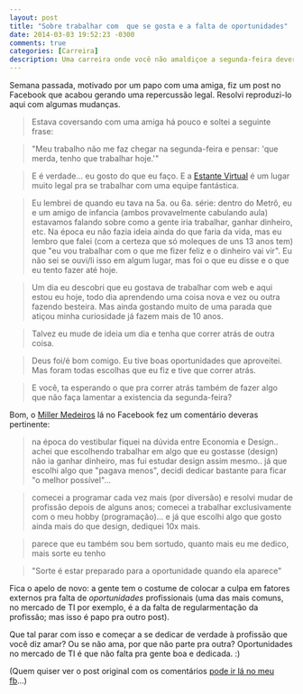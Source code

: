 ```yaml
---
layout: post
title: "Sobre trabalhar com  que se gosta e a falta de oportunidades"
date: 2014-03-03 19:52:23 -0300
comments: true
categories: [Carreira]
description: Uma carreira onde você não amaldiçoe a segunda-feira deveria você procurar.
---
```


Semana passada, motivado por um papo com uma amiga, fiz um post no Facebook que acabou gerando uma repercussão legal. Resolvi reproduzi-lo aqui com algumas mudanças.

<!-- more -->

> Estava coversando com uma amiga há pouco e soltei a seguinte frase:

> "Meu trabalho não me faz chegar na segunda-feira e pensar: 'que merda, tenho que trabalhar hoje.'"

> E é verdade... eu gosto do que eu faço. E a [Estante Virtual](http://www.estantevirtual.com.br/) é um lugar muito legal pra se trabalhar com uma equipe fantástica.

> Eu lembrei de quando eu tava na 5a. ou 6a. série: dentro do Metrô, eu e um amigo de infancia (ambos provavelmente cabulando aula) estavamos falando sobre como a gente iria trabalhar, ganhar dinheiro, etc. Na época eu não fazia ideia ainda do que faria da vida, mas eu lembro que falei (com a certeza que só moleques de uns 13 anos tem) que "eu vou trabalhar com o que me fizer feliz e o dinheiro vai vir". Eu não sei se ouvi/li isso em algum lugar, mas foi o que eu disse e o que eu tento fazer até hoje.

> Um dia eu descobri que eu gostava de trabalhar com web e aqui estou eu hoje, todo dia aprendendo uma coisa nova e vez ou outra fazendo besteira. Mas ainda gostando muito de uma parada que atiçou minha curiosidade já fazem mais de 10 anos.

> Talvez eu mude de ideia um dia e tenha que correr atrás de outra coisa.

> Deus foi/é bom comigo. Eu tive boas oportunidades que aproveitei. Mas foram todas escolhas que eu fiz e tive que correr atrás.

> E você, ta esperando o que pra correr atrás também de fazer algo que não faça lamentar a existencia da segunda-feira?

Bom, o [Miller Medeiros](http://blog.millermedeiros.com/) lá no Facebook fez um comentário deveras pertinente:

> na época do vestibular fiquei na dúvida entre Economia e Design.. achei que escolhendo trabalhar em algo que eu gostasse (design) não ia ganhar dinheiro, mas fui estudar design assim mesmo.. já que escolhi algo que "pagava menos", decidi dedicar bastante para ficar "o melhor possível"...

> comecei a programar cada vez mais (por diversão) e resolvi mudar de profissão depois de alguns anos; comecei a trabalhar exclusivamente com o meu hobby (programação)... e já que escolhi algo que gosto ainda mais do que design, dediquei 10x mais.

> parece que eu também sou bem sortudo, quanto mais eu me dedico, mais sorte eu tenho

> "Sorte é estar preparado para a oportunidade quando ela aparece"

Fica o apelo de novo: a gente tem o costume de colocar a culpa em fatores externos pra falta de *oportunidades* profissionais (uma das mais comuns, no mercado de TI por exemplo, é a da falta de regularmentação da profissão; mas isso é papo pra outro post).

Que tal parar com isso e começar a se dedicar de verdade à profissão que você diz amar? Ou se não ama, por que não parte pra outra? Oportunidades no mercado de TI é que não falta pra gente boa e dedicada. :)

(Quem quiser ver o post original com os comentários [pode ir lá no meu fb](https://www.facebook.com/leobetosouza/posts/10152215032455837)...)